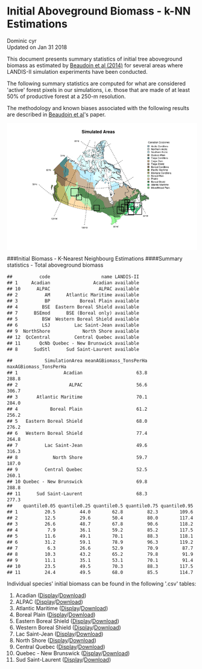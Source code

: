 # Initial Aboveground Biomass - k-NN Estimations
Dominic cyr  
Updated on Jan 31 2018

This document presents summary statistics of initial tree aboveground biomass as estimated by [Beaudoin et al (2014)][1] for several areas where LANDIS-II simulation experiments have been conducted.

The following summary statistics are computed for what are considered 'active' forest pixels in our simulations, i.e. those that are made of at least 50% of productive forest at a 250-m resolution.

The methodology and known biases associated with the following results are described in [Beaudoin et al][1]'s paper.






















<img src="README_files/figure-html/mapPlot-1.png" style="display: block; margin: auto auto auto 0;" />


###Initial Biomass - K-Nearest Neighbourg Estimations
####Summary statistics - Total aboveground biomass


```
##          code                   name LANDIS-II
## 1     Acadian                Acadian available
## 10      ALPAC                  ALPAC available
## 2          AM      Atlantic Maritime available
## 3          BP           Boreal Plain available
## 4         BSE  Eastern Boreal Shield available
## 7      BSEmod      BSE (Boreal only) available
## 5         BSW  Western Boreal Shield available
## 6         LSJ         Lac Saint-Jean available
## 9  NorthShore            North Shore available
## 12  QcCentral         Central Quebec available
## 11       QcNb Quebec - New Brunswick available
## 8      SudStl      Sud Saint-Laurent available
```

```
##            SimulationArea meanAGBiomass_TonsPerHa maxAGBiomass_TonsPerHa
## 1                 Acadian                    63.8                  288.8
## 2                   ALPAC                    56.6                  306.7
## 3       Atlantic Maritime                    70.1                  284.0
## 4            Boreal Plain                    61.2                  256.2
## 5   Eastern Boreal Shield                    68.0                  276.2
## 6   Western Boreal Shield                    77.4                  264.8
## 7          Lac Saint-Jean                    49.6                  316.3
## 8             North Shore                    59.7                  187.0
## 9          Central Quebec                    52.5                  260.1
## 10 Quebec - New Brunswick                    69.8                  288.8
## 11      Sud Saint-Laurent                    68.3                  277.3
##    quantile0.05 quantile0.25 quantile0.5 quantile0.75 quantile0.95
## 1          20.5         44.0        62.8         82.3        109.6
## 2          12.5         29.6        50.4         80.0        117.4
## 3          26.6         48.7        67.8         90.6        118.2
## 4           7.9         36.1        59.2         85.2        117.5
## 5          11.6         49.1        70.1         88.3        118.1
## 6          31.2         59.1        78.9         96.3        119.2
## 7           6.3         26.6        52.9         70.9         87.7
## 8          10.3         43.2        65.2         79.8         91.9
## 9          11.1         35.1        53.1         70.1         91.4
## 10         23.5         49.5        70.3         88.3        117.5
## 11         24.4         49.5        68.0         85.5        114.7
```

Individual species' initial biomass can be found in the following '.csv' tables:

1. Acadian ([Display][2]/[Download][3])
2. ALPAC ([Display][4]/[Download][5])
3. Atlantic Maritime ([Display][6]/[Download][7])
4. Boreal Plain ([Display][8]/[Download][9])
5. Eastern Boreal Shield ([Display][10]/[Download][11])
6. Western Boreal Shield ([Display][12]/[Download][13])
7. Lac Saint-Jean ([Display][14]/[Download][15])
8. North Shore ([Display][16]/[Download][17])
9. Central Quebec ([Display][18]/[Download][19])
10. Quebec - New Brunswick ([Display][20]/[Download][21])
11. Sud Saint-Laurent ([Display][22]/[Download][23])



[1]: http://www.nrcresearchpress.com/doi/abs/10.1139/cjfr-2013-0401

[2]: https://github.com/dcyr/InitialBiomass/blob/master/summaryStats/initBiomassSummaryStats_Acadian.csv
[4]: https://github.com/dcyr/InitialBiomass/blob/master/summaryStats/initBiomassSummaryStats_ALPAC.csv
[6]: https://github.com/dcyr/InitialBiomass/blob/master/summaryStats/initBiomassSummaryStats_AM.csv
[8]: https://github.com/dcyr/InitialBiomass/blob/master/summaryStats/initBiomassSummaryStats_BP.csv
[10]: https://github.com/dcyr/InitialBiomass/blob/master/summaryStats/initBiomassSummaryStats_BSE.csv
[12]: https://github.com/dcyr/InitialBiomass/blob/master/summaryStats/initBiomassSummaryStats_BSW.csv
[14]: https://github.com/dcyr/InitialBiomass/blob/master/summaryStats/initBiomassSummaryStats_LSJ.csv
[16]: https://github.com/dcyr/InitialBiomass/blob/master/summaryStats/initBiomassSummaryStats_NorthShore.csv
[18]: https://github.com/dcyr/InitialBiomass/blob/master/summaryStats/initBiomassSummaryStats_QcCentral.csv
[20]: https://github.com/dcyr/InitialBiomass/blob/master/summaryStats/initBiomassSummaryStats_QcNb.csv
[22]: https://github.com/dcyr/InitialBiomass/blob/master/summaryStats/initBiomassSummaryStats_SudStl.csv

[3]: https://raw.githubusercontent.com/dcyr/InitialBiomass/master/summaryStats/initBiomassSummaryStats_Acadian.csv
[5]: https://raw.githubusercontent.com/dcyr/InitialBiomass/master/summaryStats/initBiomassSummaryStats_ALPAC.csv
[7]: https://raw.githubusercontent.com/dcyr/InitialBiomass/master/summaryStats/initBiomassSummaryStats_AM.csv
[9]: https://raw.githubusercontent.com/dcyr/InitialBiomass/master/summaryStats/initBiomassSummaryStats_BP.csv
[11]: https://raw.githubusercontent.com/dcyr/InitialBiomass/master/summaryStats/initBiomassSummaryStats_BSE.csv
[13]: https://raw.githubusercontent.com/dcyr/InitialBiomass/master/summaryStats/initBiomassSummaryStats_BSW.csv
[15]: https://raw.githubusercontent.com/dcyr/InitialBiomass/master/summaryStats/initBiomassSummaryStats_LSJ.csv
[17]: https://raw.githubusercontent.com/dcyr/InitialBiomass/master/summaryStats/initBiomassSummaryStats_NorthShore.csv
[19]: https://raw.githubusercontent.com/dcyr/InitialBiomass/master/summaryStats/initBiomassSummaryStats_QcCentral.csv
[21]: https://raw.githubusercontent.com/dcyr/InitialBiomass/master/summaryStats/initBiomassSummaryStats_QcNb.csv
[23]: https://raw.githubusercontent.com/dcyr/InitialBiomass/master/summaryStats/initBiomassSummaryStats_SudStl.csv
